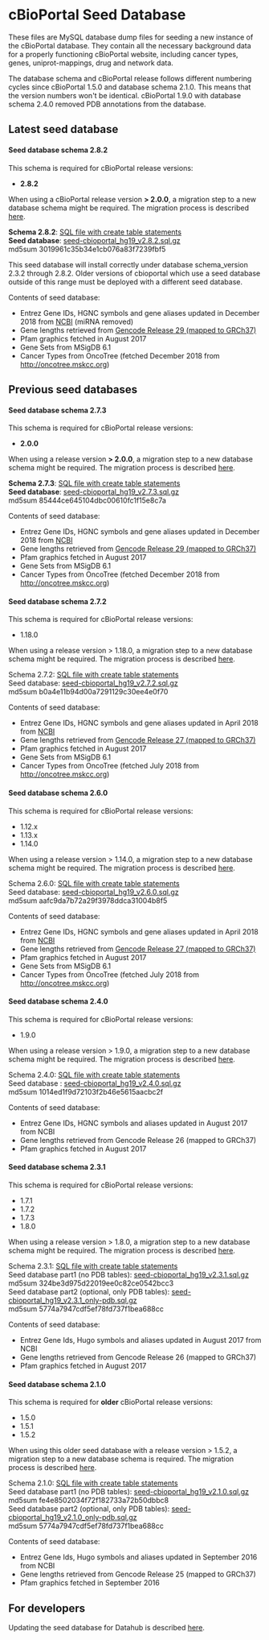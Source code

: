 # cBioPortal Seed Database

These files are MySQL database dump files for seeding a new instance of the cBioPortal database. They contain all the necessary background data for a properly functioning cBioPortal website, including cancer types, genes, uniprot-mappings, drug and network data.

The database schema and cBioPortal release follows different numbering cycles since cBioPortal 1.5.0 and database schema 2.1.0. This means that the version numbers won't be identical. cBioPortal 1.9.0 with database schema 2.4.0 removed PDB annotations from the database.

## Latest seed database
#### Seed database schema 2.8.2

This schema is required for cBioPortal release versions:
- **2.8.2**

When using a cBioPortal release version **> 2.0.0**, a migration step to a new database schema might be required. The migration process is described [here](https://github.com/cBioPortal/cbioportal/blob/master/docs/Updating-your-cBioPortal-installation.md#running-the-migration-script).

**Schema 2.8.2**: [SQL file with create table statements](https://raw.githubusercontent.com/cBioPortal/cbioportal/451cdeacb06606369ff13b64219fce70388c679b/db-scripts/src/main/resources/cgds.sql)<br>
**Seed database**: [seed-cbioportal_hg19_v2.8.2.sql.gz](https://github.com/cBioPortal/datahub/raw/5fa6ef0af0a0c7d21ffeb42916ab080f45e0ac60/seedDB/seed-cbioportal_hg19_v2.8.2.sql.gz)<br>
md5sum 3019961c35b34e1cb076a83f7239fbf5

This seed database will install correctly under database schema_version 2.3.2 through 2.8.2. Older versions of cbioportal which use a seed database outside of this range must be deployed with a different seed database.

Contents of seed database:
- Entrez Gene IDs, HGNC symbols and gene aliases updated in December 2018 from [NCBI](ftp://ftp.ncbi.nih.gov/gene/DATA/GENE_INFO/Mammalia/Homo_sapiens.gene_info.gz) (miRNA removed)
- Gene lengths retrieved from [Gencode Release 29 (mapped to GRCh37)](https://www.gencodegenes.org/releases/29lift37.html)
- Pfam graphics fetched in August 2017
- Gene Sets from MSigDB 6.1
- Cancer Types from OncoTree (fetched December 2018 from http://oncotree.mskcc.org)

## Previous seed databases
#### Seed database schema 2.7.3

This schema is required for cBioPortal release versions:
- **2.0.0**

When using a release version **> 2.0.0**, a migration step to a new database schema might be required. The migration process is described [here](https://github.com/cBioPortal/cbioportal/blob/master/docs/Updating-your-cBioPortal-installation.md#running-the-migration-script).

**Schema 2.7.3**: [SQL file with create table statements](https://raw.githubusercontent.com/cBioPortal/cbioportal/v2.0.0/db-scripts/src/main/resources/cgds.sql)<br>
**Seed database**: [seed-cbioportal_hg19_v2.7.3.sql.gz](https://github.com/cBioPortal/datahub/raw/175e5bb63119b517953c690684b7616bcb0102d9/seedDB/seed-cbioportal_hg19_v2.7.3.sql.gz)<br>
md5sum 85444ce645104dbc00610fc1f15e8c7a

Contents of seed database:
- Entrez Gene IDs, HGNC symbols and gene aliases updated in December 2018 from [NCBI](ftp://ftp.ncbi.nih.gov/gene/DATA/GENE_INFO/Mammalia/Homo_sapiens.gene_info.gz)
- Gene lengths retrieved from [Gencode Release 29 (mapped to GRCh37)](https://www.gencodegenes.org/releases/29lift37.html)
- Pfam graphics fetched in August 2017
- Gene Sets from MSigDB 6.1
- Cancer Types from OncoTree (fetched December 2018 from http://oncotree.mskcc.org)


#### Seed database schema 2.7.2

This schema is required for cBioPortal release versions:
- 1.18.0

When using a release version > 1.18.0, a migration step to a new database schema might be required. The migration process is described [here](https://github.com/cBioPortal/cbioportal/blob/master/docs/Updating-your-cBioPortal-installation.md#running-the-migration-script).

Schema 2.7.2: [SQL file with create table statements](https://raw.githubusercontent.com/cBioPortal/cbioportal/v1.18.0/db-scripts/src/main/resources/cgds.sql)<br>
Seed database: [seed-cbioportal_hg19_v2.7.2.sql.gz](https://github.com/cBioPortal/datahub/raw/9d7b90c53c189b6d2c083d156cea2932cd318c0a/seedDB/seed-cbioportal_hg19_v2.7.2.sql.gz)<br>
md5sum b0a4e11b94d00a7291129c30ee4e0f70

Contents of seed database:
- Entrez Gene IDs, HGNC symbols and gene aliases updated in April 2018 from [NCBI](ftp://ftp.ncbi.nih.gov/gene/DATA/GENE_INFO/Mammalia/Homo_sapiens.gene_info.gz)
- Gene lengths retrieved from [Gencode Release 27 (mapped to GRCh37)](https://www.gencodegenes.org/releases/27lift37.html)
- Pfam graphics fetched in August 2017
- Gene Sets from MSigDB 6.1
- Cancer Types from OncoTree (fetched July 2018 from http://oncotree.mskcc.org)

#### Seed database schema 2.6.0

This schema is required for cBioPortal release versions:
- 1.12.x
- 1.13.x
- 1.14.0

When using a release version > 1.14.0, a migration step to a new database schema might be required. The migration process is described [here](https://github.com/cBioPortal/cbioportal/blob/master/docs/Updating-your-cBioPortal-installation.md#running-the-migration-script).

Schema 2.6.0: [SQL file with create table statements](https://raw.githubusercontent.com/cBioPortal/cbioportal/v1.13.1/db-scripts/src/main/resources/cgds.sql)<br>
Seed database: [seed-cbioportal_hg19_v2.6.0.sql.gz](https://github.com/cBioPortal/datahub/raw/219cf5fc9a553dbc2bfa28a18283087def4a5cf4/seedDB/seed-cbioportal_hg19_v2.6.0.sql.gz)<br>
md5sum aafc9da7b72a29f3978ddca31004b8f5

Contents of seed database:
- Entrez Gene IDs, HGNC symbols and gene aliases updated in April 2018 from [NCBI](ftp://ftp.ncbi.nih.gov/gene/DATA/GENE_INFO/Mammalia/Homo_sapiens.gene_info.gz)
- Gene lengths retrieved from [Gencode Release 27 (mapped to GRCh37)](https://www.gencodegenes.org/releases/27lift37.html)
- Pfam graphics fetched in August 2017
- Gene Sets from MSigDB 6.1
- Cancer Types from OncoTree (fetched July 2018 from http://oncotree.mskcc.org)

#### Seed database schema 2.4.0

This schema is required for cBioPortal release versions:
- 1.9.0

When using a release version > 1.9.0, a migration step to a new database schema might be required. The migration process is described [here](https://github.com/cBioPortal/cbioportal/blob/master/docs/Updating-your-cBioPortal-installation.md#running-the-migration-script).

Schema 2.4.0: [SQL file with create table statements](https://raw.githubusercontent.com/cBioPortal/cbioportal/v1.9.0/db-scripts/src/main/resources/cgds.sql)<br>
Seed database : [seed-cbioportal_hg19_v2.4.0.sql.gz](https://github.com/cBioPortal/datahub/raw/b9662010756188a18051c983b8c445dd033703a9/seedDB/seed-cbioportal_hg19_v2.4.0.sql.gz)<br>
md5sum 1014ed1f9d72103f2b46e5615aacbc2f

Contents of seed database:
- Entrez Gene IDs, HGNC symbols and aliases updated in August 2017 from NCBI
- Gene lengths retrieved from Gencode Release 26 (mapped to GRCh37)
- Pfam graphics fetched in August 2017

#### Seed database schema 2.3.1

This schema is required for cBioPortal release versions:
- 1.7.1
- 1.7.2
- 1.7.3
- 1.8.0

When using a release version > 1.8.0, a migration step to a new database schema might be required. The migration process is described [here](https://github.com/cBioPortal/cbioportal/blob/master/docs/Updating-your-cBioPortal-installation.md#running-the-migration-script).

Schema 2.3.1: [SQL file with create table statements](https://raw.githubusercontent.com/cBioPortal/cbioportal/v1.7.3/db-scripts/src/main/resources/cgds.sql)<br>
Seed database part1 (no PDB tables): [seed-cbioportal_hg19_v2.3.1.sql.gz](https://github.com/cBioPortal/datahub/raw/285f60974a28940fe9a8f16d4e08d83a5ceb0085/seedDB/seed-cbioportal_hg19_v2.3.1.sql.gz)<br>
md5sum 324be3d975d22019ee0c82ce0542bcc3 <br>
Seed database part2 (optional, only PDB tables): [seed-cbioportal_hg19_v2.3.1_only-pdb.sql.gz](https://github.com/cBioPortal/datahub/raw/755548060edd3ce9d90f56369f5498d85ab3de1d/seedDB/seed-cbioportal_hg19_v2.3.1_only-pdb.sql.gz)<br>
md5sum 5774a7947cdf5ef78fd737f1bea688cc

Contents of seed database:
- Entrez Gene Ids, Hugo symbols and aliases updated in August 2017 from NCBI
- Gene lengths retrieved from Gencode Release 26 (mapped to GRCh37)
- Pfam graphics fetched in August 2017

#### Seed database schema 2.1.0

This schema is required for **older** cBioPortal release versions:
- 1.5.0
- 1.5.1
- 1.5.2

When using this older seed database with a release version > 1.5.2, a migration step to a new database schema is required. The migration process is described [here](https://github.com/cBioPortal/cbioportal/blob/master/docs/Updating-your-cBioPortal-installation.md#running-the-migration-script).

Schema 2.1.0: [SQL file with create table statements](https://raw.githubusercontent.com/cBioPortal/cbioportal/v1.5.1/db-scripts/src/main/resources/cgds.sql)<br>
Seed database part1 (no PDB tables): [seed-cbioportal_hg19_v2.1.0.sql.gz](https://github.com/cBioPortal/datahub/raw/84fd66daf8325ad9721895d1cc503653686de15e/seedDB/seed-cbioportal_hg19_v2.1.0.sql.gz)<br>
md5sum fe4e8502034f72f182733a72b50dbbc8 <br>
Seed database part2 (optional, only PDB tables): [seed-cbioportal_hg19_v2.1.0_only-pdb.sql.gz](https://github.com/cBioPortal/datahub/raw/84fd66daf8325ad9721895d1cc503653686de15e/seedDB/seed-cbioportal_hg19_v2.1.0_only-pdb.sql.gz)<br>
md5sum 5774a7947cdf5ef78fd737f1bea688cc

Contents of seed database:
- Entrez Gene Ids, Hugo symbols and aliases updated in September 2016 from NCBI
- Gene lengths retrieved from Gencode Release 25 (mapped to GRCh37)
- Pfam graphics fetched in September 2016

## For developers
Updating the seed database for Datahub is described [here](Update-Seed-Database.md).
